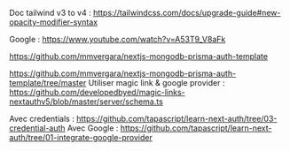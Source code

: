 

Doc tailwind v3 to v4 : https://tailwindcss.com/docs/upgrade-guide#new-opacity-modifier-syntax



Google : 
https://www.youtube.com/watch?v=A53T9_V8aFk

https://github.com/mmvergara/nextjs-mongodb-prisma-auth-template


https://github.com/mmvergara/nextjs-mongodb-prisma-auth-template/tree/master
Utiliser magic link & google provider : 
https://github.com/developedbyed/magic-links-nextauthv5/blob/master/server/schema.ts


Avec credentials : 
https://github.com/tapascript/learn-next-auth/tree/03-credential-auth
Avec Google : 
https://github.com/tapascript/learn-next-auth/tree/01-integrate-google-provider
